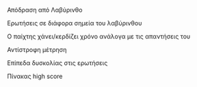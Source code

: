 Απόδραση από Λαβύρινθο

Ερωτήσεις σε διάφορα σημεία του λαβύρινθου

Ο παίχτης χάνει/κερδίζει χρόνο ανάλογα με τις απαντήσεις του

Αντίστροφη μέτρηση

Επίπεδα δυσκολίας στις ερωτήσεις

Πίνακας high score
